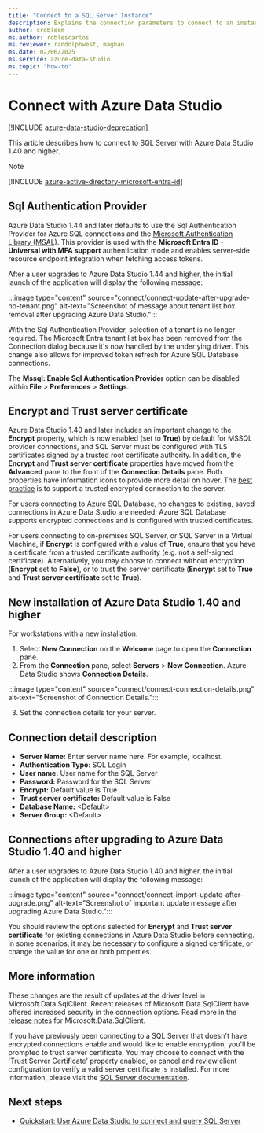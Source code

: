 ```yaml
---
title: "Connect to a SQL Server Instance"
description: Explains the connection parameters to connect to an instance of SQL Server with Azure Data Studio. Includes details about how to secure and encrypt connections.
author: croblesm
ms.author: roblescarlos
ms.reviewer: randolphwest, maghan
ms.date: 02/06/2025
ms.service: azure-data-studio
ms.topic: "how-to"
---
```


# Connect with Azure Data Studio

[!INCLUDE [azure-data-studio-deprecation](includes/azure-data-studio-deprecation.md)]

This article describes how to connect to SQL Server with Azure Data Studio 1.40 and higher.

> [!NOTE]  
> [!INCLUDE [azure-active-directory-microsoft-entra-id](includes/azure-active-directory-microsoft-entra-id.md)]

## Sql Authentication Provider

Azure Data Studio 1.44 and later defaults to use the Sql Authentication Provider for Azure SQL connections and the [Microsoft Authentication Library (MSAL)](/azure/active-directory/develop/msal-overview). This provider is used with the **Microsoft Entra ID - Universal with MFA support** authentication mode and enables server-side resource endpoint integration when fetching access tokens. 

After a user upgrades to Azure Data Studio 1.44 and higher, the initial launch of the application will display the following message:

:::image type="content" source="connect/connect-update-after-upgrade-no-tenant.png" alt-text="Screenshot of message about tenant list box removal after upgrading Azure Data Studio.":::

With the Sql Authentication Provider, selection of a tenant is no longer required.  The Microsoft Entra tenant list box has been removed from the Connection dialog because it's now handled by the underlying driver.  This change also allows for improved token refresh for Azure SQL Database connections.

The **Mssql: Enable Sql Authentication Provider** option can be disabled within **File** > **Preferences** > **Settings**.

## Encrypt and Trust server certificate

Azure Data Studio 1.40 and later includes an important change to the **Encrypt** property, which is now enabled (set to **True**) by default for MSSQL provider connections, and SQL Server must be configured with TLS certificates signed by a trusted root certificate authority. In addition, the **Encrypt** and **Trust server certificate** properties have moved from the **Advanced** pane to the front of the **Connection Details** pane. Both properties have information icons to provide more detail on hover. The [best practice](/sql/relational-databases/security/securing-sql-server) is to support a trusted encrypted connection to the server.

For users connecting to Azure SQL Database, no changes to existing, saved connections in Azure Data Studio are needed; Azure SQL Database supports encrypted connections and is configured with trusted certificates.

For users connecting to on-premises SQL Server, or SQL Server in a Virtual Machine, if **Encrypt** is configured with a value of **True**, ensure that you have a certificate from a trusted certificate authority (e.g. not a self-signed certificate). Alternatively, you may choose to connect without encryption (**Encrypt** set to **False**), or to trust the server certificate (**Encrypt** set to **True** and **Trust server certificate** set to **True**).

## New installation of Azure Data Studio 1.40 and higher

For workstations with a new installation:

1. Select **New Connection** on the **Welcome** page to open the **Connection** pane.
2. From the **Connection** pane, select  **Servers** > **New Connection**.  Azure Data Studio shows **Connection Details**.

:::image type="content" source="connect/connect-connection-details.png" alt-text="Screenshot of Connection Details.":::

3. Set the connection details for your server.

## Connection detail description

- **Server Name:** Enter server name here. For example, localhost.
- **Authentication Type:** SQL Login
- **User name:** User name for the SQL Server
- **Password:** Password for the SQL Server
- **Encrypt:** Default value is True
- **Trust server certificate:** Default value is False
- **Database Name:** \<Default\>
- **Server Group:** \<Default\>

## Connections after upgrading to Azure Data Studio 1.40 and higher

After a user upgrades to Azure Data Studio 1.40 and higher, the initial launch of the application will display the following message:

:::image type="content" source="connect/connect-import-update-after-upgrade.png" alt-text="Screenshot of important update message after upgrading Azure Data Studio.":::

You should review the options selected for **Encrypt** and **Trust server certificate** for existing connections in Azure Data Studio before connecting. In some scenarios, it may be necessary to configure a signed certificate, or change the value for one or both properties.  

## More information

These changes are the result of updates at the driver level in Microsoft.Data.SqlClient. Recent releases of Microsoft.Data.SqlClient have offered increased security in the connection options. Read more in the [release notes](/sql/connect/ado-net/introduction-microsoft-data-sqlclient-namespace) for Microsoft.Data.SqlClient.

If you have previously been connecting to a SQL Server that doesn't have encrypted connections enable and would like to enable encryption, you'll be prompted to trust server certificate. You may choose to connect with the 'Trust Server Certificate' property enabled, or cancel and review client configuration to verify a valid server certificate is installed. For more information, please visit the [SQL Server documentation](/sql/database-engine/configure-windows/configure-sql-server-encryption).

## Next steps

- [Quickstart: Use Azure Data Studio to connect and query SQL Server](quickstart-sql-server.md)
